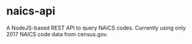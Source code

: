 # naics-api
A NodeJS-based REST API to query NAICS codes. Currently using only 2017 NAICS code data from census.gov.